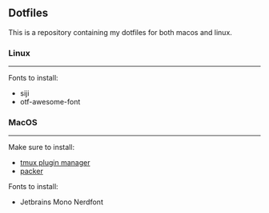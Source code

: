## Dotfiles

This is a repository containing my dotfiles for both macos and linux.

### Linux
---
Fonts to install:
- siji
- otf-awesome-font

### MacOS
---
Make sure to install:
- [tmux plugin manager](https://github.com/tmux-plugins/tpm)
- [packer](https://github.com/wbthomason/packer.nvim)

Fonts to install:
- Jetbrains Mono Nerdfont
